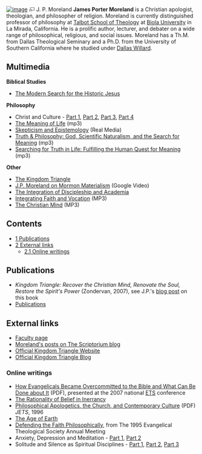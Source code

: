 [![image](images/b/be/Moreland.jpg.pagespeed.ce.qdCAn11RjP.jpg)](http://www.theopedia.com/File:Moreland.jpg)
[![image](data:image/png;base64,iVBORw0KGgoAAAANSUhEUgAAAA8AAAALCAAAAACFLIiAAAAAAnRSTlMA/1uRIrUAAABPSURBVAjXY/j///+5vXDwjAHIr26ZAgXZe8H8a/+hoIcw/9nevdVL9+79DuPvzQYZFPUezu8BMZLXgkExnD8HAu6hqv//n+HZVjD4DuUDAKlChD3fj6aPAAAAAElFTkSuQmCC)](http://www.theopedia.com/File:Moreland.jpg "Enlarge")
J. P. Moreland
**James Porter Moreland** is a Christian apologist, theologian, and
philosopher of religion. Moreland is currently distinguished
professor of philosophy at
[Talbot School of Theology](Talbot_School_of_Theology "Talbot School of Theology")
at [Biola University](Biola_University "Biola University") in La
Mirada, California. He is a prolific author, lecturer, and debater
on a wide range of philosophical, religious, and social issues.
Moreland has a Th.M. from Dallas Theological Seminary and a Ph.D.
from the University of Southern California where he studied under
[Dallas Willard](Dallas_Willard "Dallas Willard").

## Multimedia

**Biblical Studies**

-   [The Modern Search for the Historic Jesus](http://www.veritas.org/mediafiles/VTS-Moreland-1997-UNCA-97VFNC04.mp3)

**Philosophy**

-   Christ and Culture -
    [Part 1](http://www.kingdomtriangle.com/audio/Christ_Culture_pt1.mp3),
    [Part 2](http://www.kingdomtriangle.com/audio/Christ_Culture_pt2.mp3),
    [Part 3](http://www.kingdomtriangle.com/audio/Christ_Culture_pt3.mp3),
    [Part 4](http://www.kingdomtriangle.com/audio/Christ_Culture_pt4.mp3)
-   [The Meaning of Life](http://catalog.firefighters.org/catalog/1999-2000/00596.mp3)
    (mp3)
-   [Skepticism and Epistemology](http://hisdefense.org/LinkClick.aspx?link=Audio/Moreland+-+Skepticism+and+Epistemology.ram&tabid=136&mid=938)
    (Real Media)
-   [Truth & Philosophy: God, Scientific Naturalism, and the Search for Meaning](http://www.veritas.org/mediafiles/VTS-Moreland-1997-UNCA-97VFNC03.mp3)
    (mp3)
-   [Searching for Truth in Life: Fulfilling the Human Quest for Meaning](http://www.veritas.org/mediafiles/A95TAMU03.mp3)
    (mp3)

**Other**

-   [The Kingdom Triangle](http://www.kingdomtriangle.com/audio/kingdom_triangle_5-6-07.mp3)
-   [J.P. Moreland on Mormon Materialism](http://video.google.com/videoplay?docid=-6178814814799235878&q=J.P.+Moreland)
    (Google Video)
-   [The Integration of Discipleship and Academia](http://www.veritas.org/mediafiles/VTS-Moreland-1997-Georgia-97VFGA01.mp3)
-   [Integrating Faith and Vocation](http://www.veritas.org/mediafiles/A95TAMU01.mp3)
    (MP3)
-   [The Christian Mind](http://www.reclaimingthemind.org/Audio/JPMorelandBootleg.mp3)
    (MP3)

## Contents

-   [1 Publications](#Publications)
-   [2 External links](#External_links)
    -   [2.1 Online writings](#Online_writings)




## Publications

-   *Kingdom Triangle: Recover the Christian Mind, Renovate the Soul, Restore the Spirit's Power*
    (Zondervan, 2007), see J.P.'s
    [blog post](http://www.scriptoriumdaily.com/2007/04/27/new-book-kingdom-triangle/)
    on this book
-   [Publications](http://www.talbot.edu/faculty/faculty_profiles/profile.cfm?n=jp_moreland)

## External links

-   [Faculty page](http://www.talbot.edu/faculty/faculty_profiles/profile.cfm?n=jp_moreland)
-   [Moreland's posts on The Scriptorium blog](http://www.scriptoriumdaily.com/author/jp-moreland)
-   [Official Kingdom Triangle Website](http://www.kingdomtriangle.com)
-   [Official Kingdom Triangle Blog](http://www.kingdomtriangle.blogspot.com)

### Online writings

-   [How Evangelicals Became Overcommitted to the Bible and What Can Be Done about It](http://www.kingdomtriangle.com/discussion/moreland_EvangOverCommBible.pdf)
    (PDF), presented at the 2007 national [ETS](ETS "ETS") conference
-   [The Rationality of Belief in Inerrancy](http://www.biblicalstudies.org.uk/article_inerrancy_moreland.html)
-   [Philosophical Apologetics, the Church, and Contemporary Culture](http://www.etsjets.org/jets/journal/39/39-1/39-1-pp123-140_JETS.pdf)
    (PDF) *JETS*, 1996
-   [The Age of Earth](http://www.reasons.org/philosophyreligion/philosophy-religion/age-earth-0)
-   [Defending the Faith Philosophically](http://www.leaderu.com/orgs/probe/docs/ets-mtg.html),
    from The 1995 Evangelical Theological Society Annual Meeting
-   Anxiety, Depression and Meditation -
    [Part 1](http://www.scriptoriumdaily.com/2007/04/19/anxiety-depression-and-meditation-i/),
    [Part 2](http://www.scriptoriumdaily.com/2007/04/26/anxiety-depression-and-meditation-ii/)
-   Solitude and Silence as Spiritual Disciplines -
    [Part 1](http://www.scriptoriumdaily.com/2007/06/20/solitude-and-silence-as-spiritual-disciplines-part-i/),
    [Part 2](http://www.scriptoriumdaily.com/2007/06/22/solitude-and-silence-as-spiritual-disciplines-part-ii/),
    [Part 3](http://www.scriptoriumdaily.com/2007/06/25/solitude-and-silence-as-spiritual-disciplines-part-iii/)



